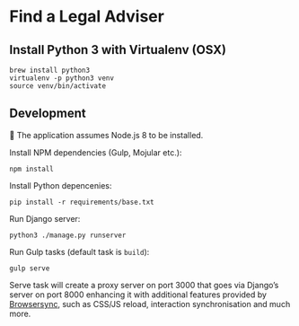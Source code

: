 # Find a Legal Adviser

## Install Python 3 with Virtualenv (OSX)

```
brew install python3
virtualenv -p python3 venv
source venv/bin/activate
```

## Development

:memo: The application assumes Node.js 8 to be installed.

Install NPM dependencies (Gulp, Mojular etc.):

```
npm install
```

Install Python depencenies:

```
pip install -r requirements/base.txt
```

Run Django server:

```
python3 ./manage.py runserver
```

Run Gulp tasks (default task is `build`):

```
gulp serve
```

Serve task will create a proxy server on port 3000 that goes via Django’s server on port 8000 enhancing it with
additional features provided by [Browsersync](http://www.browsersync.io/), such as CSS/JS reload, interaction
synchronisation and much more.
